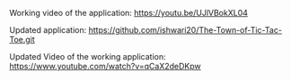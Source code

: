Working video of the application: https://youtu.be/UJlVBokXL04

Updated application: https://github.com/ishwari20/The-Town-of-Tic-Tac-Toe.git

Updated Video of the working application: https://www.youtube.com/watch?v=qCaX2deDKpw
